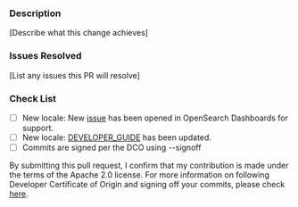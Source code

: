 ### Description
[Describe what this change achieves]

### Issues Resolved
[List any issues this PR will resolve]

### Check List
- [ ] New locale: New [issue](https://github.com/opensearch-project/OpenSearch-Dashboards/issues) has been opened in OpenSearch Dashboards for support.
- [ ] New locale: [DEVELOPER_GUIDE](https://github.com/opensearch-project/i18n-plugin/blob/main/DEVELOPER_GUIDE.md#new-locale:~:text=are%20correctly%20translated.-,New%20locale,-Currently%2C%20we%20support) has been updated.
- [ ] Commits are signed per the DCO using --signoff

By submitting this pull request, I confirm that my contribution is made under the terms of the Apache 2.0 license.
For more information on following Developer Certificate of Origin and signing off your commits, please check [here](https://github.com/opensearch-project/OpenSearch/blob/main/CONTRIBUTING.md#developer-certificate-of-origin).